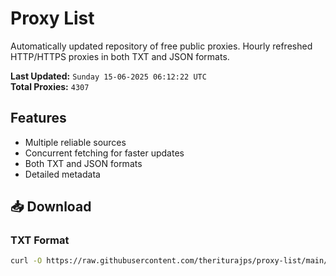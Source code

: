 # Proxy List

Automatically updated repository of free public proxies. Hourly refreshed HTTP/HTTPS proxies in both TXT and JSON formats.

**Last Updated:** `Sunday 15-06-2025 06:12:22 UTC`  
**Total Proxies:** `4307`

## Features
- Multiple reliable sources
- Concurrent fetching for faster updates
- Both TXT and JSON formats
- Detailed metadata

## 📥 Download

### TXT Format
```bash
curl -O https://raw.githubusercontent.com/theriturajps/proxy-list/main/proxies.txt